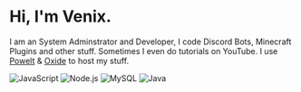 # Hi, I'm Venix.
I am an System Adminstrator and Developer, I code Discord Bots, Minecraft Plugins and other stuff. Sometimes I even do tutorials on YouTube.
I use [Powelt](https://billing.powelt.com) & [Oxide](https://oxide.host) to host my stuff.

<span>
  <img src="https://img.shields.io/badge/Javascript-EFD81D?style=for-the-badge&logo=javascript&logoColor=black" alt="JavaScript" title="JavaScript" />
  <img src="https://img.shields.io/badge/node.js-73BB52?style=for-the-badge&logo=node.js&logoColor=white" alt="Node.js" title="NodeJS" />
  <img src="https://img.shields.io/badge/mysql-00618a?style=for-the-badge&logo=mysql&logoColor=white" alt="MySQL" title="MySQL" />
  <img src="https://img.shields.io/badge/java-d59b37?style=for-the-badge&logo=java&logoColor=white" alt="Java" title="Java" />
</span>
